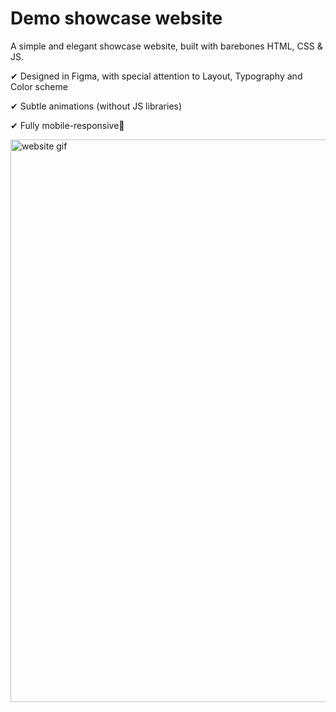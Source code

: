 # Demo showcase website

A simple and elegant showcase website, built with barebones HTML, CSS & JS.


✔ Designed in Figma, with special attention to Layout, Typography and Color scheme

✔ Subtle animations (without JS libraries)

✔ Fully mobile-responsive📲


<img src="./assets/animation.gif" alt="website gif" width="900"/>
